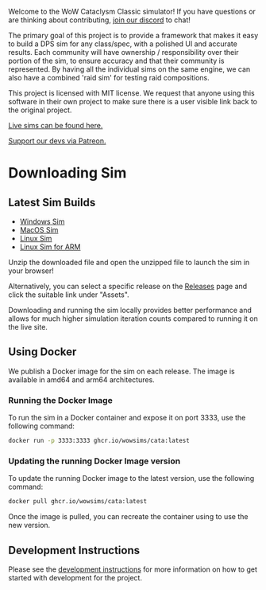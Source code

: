 Welcome to the WoW Cataclysm Classic simulator! If you have questions or are thinking about contributing, [join our discord](https://discord.gg/jJMPr9JWwx 'https://discord.gg/jJMPr9JWwx') to chat!

The primary goal of this project is to provide a framework that makes it easy to build a DPS sim for any class/spec, with a polished UI and accurate results. Each community will have ownership / responsibility over their portion of the sim, to ensure accuracy and that their community is represented. By having all the individual sims on the same engine, we can also have a combined 'raid sim' for testing raid compositions.

This project is licensed with MIT license. We request that anyone using this software in their own project to make sure there is a user visible link back to the original project.

[Live sims can be found here.](https://wowsims.github.io/cata)

[Support our devs via Patreon.](https://www.patreon.com/wowsims)

# Downloading Sim

## Latest Sim Builds

-   [Windows Sim](https://github.com/wowsims/cata/releases/latest/download/wowsimcata-windows.exe.zip)
-   [MacOS Sim](https://github.com/wowsims/cata/releases/latest/download/wowsimcata-amd64-darwin.zip)
-   [Linux Sim](https://github.com/wowsims/cata/releases/latest/download/wowsimcata-amd64-linux.zip)
-   [Linux Sim for ARM](https://github.com/wowsims/cata/releases/latest/download/wowsimcata-amd64-linux.zip)

Unzip the downloaded file and open the unzipped file to launch the sim in your browser!

Alternatively, you can select a specific release on the [Releases](https://github.com/wowsims/cata/releases) page and click the suitable link under "Assets".

Downloading and running the sim locally provides better performance and allows for much higher simulation iteration counts compared to running it on the live site.

## Using Docker

We publish a Docker image for the sim on each release. The image is available in amd64 and arm64 architectures.

### Running the Docker Image

To run the sim in a Docker container and expose it on port 3333, use the following command:

```sh
docker run -p 3333:3333 ghcr.io/wowsims/cata:latest
```

### Updating the running Docker Image version

To update the running Docker image to the latest version, use the following command:

```sh
docker pull ghcr.io/wowsims/cata:latest
```

Once the image is pulled, you can recreate the container using to use the new version.

## Development Instructions

Please see the [development instructions](https://github.com/wowsims/cata/blob/master/DEVELOPMENT.md) for more information on how to get started with development for the project.
